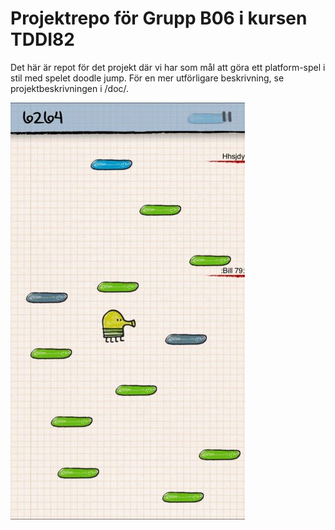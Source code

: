 # Projektrepo för Grupp B06 i kursen TDDI82

Det här är repot för det projekt där vi har som mål att göra ett platform-spel i stil med spelet doodle jump.
För en mer utförligare beskrivning, se projektbeskrivningen i /doc/.

![Doodle Jump](./doc/doodle_jump.jpg "Spelet Doodle Jump")